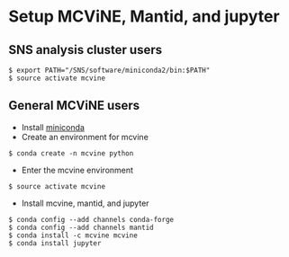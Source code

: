 # Setup MCViNE, Mantid, and jupyter

## SNS analysis cluster users

```
$ export PATH="/SNS/software/miniconda2/bin:$PATH"
$ source activate mcvine
```

## General MCViNE users

* Install [miniconda](http://conda.pydata.org/miniconda.html)
* Create an environment for mcvine

```
$ conda create -n mcvine python
```
* Enter the mcvine environment

```
$ source activate mcvine
```

* Install mcvine, mantid, and jupyter

```
$ conda config --add channels conda-forge
$ conda config --add channels mantid
$ conda install -c mcvine mcvine 
$ conda install jupyter
```
